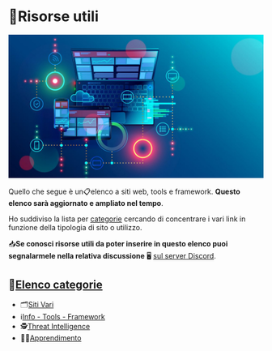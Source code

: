 # 📝Risorse utili

![image](images/proxy-image.jpg)

Quello che segue è un📋elenco a siti web, tools e framework. **Questo elenco sarà aggiornato e ampliato nel tempo**.

Ho suddiviso la lista per [categorie](#📌elenco-categorie) cercando di concentrare i vari link in funzione della tipologia di sito o utilizzo.

📥**Se conosci risorse utili da poter inserire in questo elenco puoi segnalarmele nella relativa discussione** 🖥 [sul server Discord](https://discord.com/channels/1172829172675133471/1186054636210229248).

## 📌[Elenco categorie](#📌elenco-categorie)

* 🗂️[Siti Vari](Various.md)
* ℹ️[Info - Tools - Framework](ℹ️Info-Tools.md)
* 🕵️[Threat Intelligence](Threat%20Intelligence.md)
* 👨‍🏫[Apprendimento](E-Learning.md)
